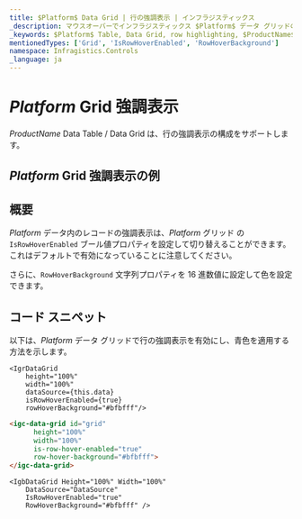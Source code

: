 ```yaml
---
title: $Platform$ Data Grid | 行の強調表示 | インフラジスティックス
_description: マウスオーバーでインフラジスティックス $Platform$ データ グリッドの行強調表示の構成。$ProductName$ テーブルの行強調表示を設定する方法について説明します。
_keywords: $Platform$ Table, Data Grid, row highlighting, $ProductName$, Infragistics, $Platform$ テーブル, データ グリッド, 行の強調表示, インフラジスティックス
mentionedTypes: ['Grid', 'IsRowHoverEnabled', 'RowHoverBackground']
namespace: Infragistics.Controls
_language: ja
---
```


# $Platform$ Grid 強調表示

$ProductName$ Data Table / Data Grid は、行の強調表示の構成をサポートします。

## $Platform$ Grid 強調表示の例


<code-view style="height: 600px"
           data-demos-base-url="{environment:dvDemosBaseUrl}"
           iframe-src="{environment:dvDemosBaseUrl}/grids/data-grid-row-highlighting"
           alt="$Platform$ Grid 強調表示の例"
           github-src="grids/data-grid/row-highlighting">
</code-view>

<div class="divider--half"></div>

## 概要

$Platform$ データ内のレコードの強調表示は、$Platform$ グリッド の `IsRowHoverEnabled` ブール値プロパティを設定して切り替えることができます。これはデフォルトで有効になっていることに注意してください。

さらに、`RowHoverBackground` 文字列プロパティを 16 進数値に設定して色を設定できます。

## コード スニペット

以下は、$Platform$ データ グリッドで行の強調表示を有効にし、青色を適用する方法を示します。

```tsx
<IgrDataGrid
    height="100%"
    width="100%"
    dataSource={this.data}
    isRowHoverEnabled={true}
    rowHoverBackground="#bfbfff"/>
```

```html
<igc-data-grid id="grid"
      height="100%"
      width="100%"
      is-row-hover-enabled="true"
      row-hover-background="#bfbfff">
</igc-data-grid>
```

```razor
<IgbDataGrid Height="100%" Width="100%"
    DataSource="DataSource"
    IsRowHoverEnabled="true"
    RowHoverBackground="#bfbfff" />
```
